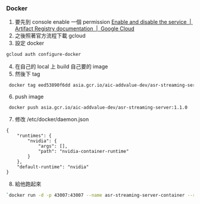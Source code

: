 ### Docker

1. 要先到 console enable 一個 permission [Enable and disable the service  |  Artifact Registry documentation  |  Google Cloud](https://cloud.google.com/artifact-registry/docs/enable-service)
2. 之後照著官方流程下載 gcloud
3. 設定 docker 
```bash
gcloud auth configure-docker
```
4. 在自己的 local 上 build 自己要的 image
5. 然後下 tag
```bash
 docker tag eed53890f6dd asia.gcr.io/aic-addvalue-dev/asr-streaming-server:1.1.0
```
6.  push image
```
 docker push asia.gcr.io/aic-addvalue-dev/asr-streaming-server:1.1.0
```
7. 修改 /etc/docker/daemon.json
```
{
    "runtimes": {
        "nvidia": {
            "args": [],
            "path": "nvidia-container-runtime"
        }
    },
    "default-runtime": "nvidia"
}
```
8. 給他跑起來
```bash
`docker run -d -p 43007:43007 --name asr-streaming-server-container --restart always asia.gcr.io/aic-addvalue-dev/asr-streaming-server:1.1.0`
```